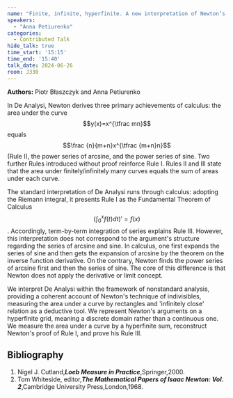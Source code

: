 ```yaml
---
name: "Finite, infinite, hyperfinite. A new interpretation of Newton’s De Analysi."
speakers:
  - "Anna Petiurenko"
categories:
  - Contributed Talk
hide_talk: true
time_start: '15:15'
time_end: '15:40'
talk_date: 2024-06-26
room: J330
---
```


**Authors:** Piotr Błaszczyk and Anna Petiurenko





In De Analysi, Newton derives three primary achievements of calculus:  the area under the curve $$y(x)=x^{\tfrac mn}$$ equals $$\frac {n}{m+n}x^{\tfrac {m+n}n}$$  (Rule I), the power series of arcsine, and the power series of sine. Two further Rules introduced without proof reinforce Rule I. Rules II and III state that the area under finitely/infinitely many curves equals the sum of areas under each curve.

The standard interpretation of De Analysi runs through calculus: adopting the Riemann integral, it presents Rule I as the Fundamental Theorem of Calculus $$(\int_0^x f(t)dt)'=f(x)$$. Accordingly, term-by-term integration of series explains Rule III. However, this interpretation does not correspond to the argument's structure regarding the series of arcsine and sine. 
 In calculus,  one first expands the series of sine and then gets the expansion of arcsine by the theorem on the inverse function derivative. On the contrary,  Newton finds the power series of arcsine first and then the series of sine. The core of this difference is that Newton does not apply the derivative or limit concept.

We interpret De Analysi within the framework of nonstandard analysis, providing a coherent account of Newton's technique of indivisibles, measuring the area under a curve by rectangles and 'infinitely close' relation as a deductive tool.   We represent Newton's arguments on a hyperfinite grid, meaning a discrete domain rather than a continuous one. We measure the area under a curve by a hyperfinite sum, reconstruct Newton's proof of Rule I, and prove his Rule III.


## Bibliography









1. Nigel J. Cutland,**_Loeb Measure in Practice_**,Springer,2000.
2. Tom Whiteside, editor,**_The Mathematical Papers of Isaac Newton: Vol. 2_**,Cambridge University Press,London,1968.







